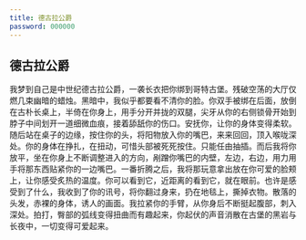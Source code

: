 ```yaml
---
title: 德古拉公爵
password: 000000
---
```


## 德古拉公爵

我梦到自己是中世纪德古拉公爵，一袭长衣把你绑到哥特古堡。残破空荡的大厅仅燃几束幽暗的蜡烛。黑暗中，我似乎都要看不清你的脸。你双手被绑在后面，放倒在古朴长桌上，半倚在你身上，用手分开并拢的双腿，尖牙从你的右侧锁骨开始到脖子中间划开一道细微血痕，接着舔舐你的伤口。安抚你，让你的身体变得柔软。随后站在桌子的边缘，按住你的头，将阳物放入你的嘴巴，来来回回，顶入喉咙深处。你的身体在挣扎，在扭动，可惜头部被死死按住。只能任由抽插。而后我将你放平，坐在你身上不断调整进入的方向，剐蹭你嘴巴的内壁，左边，右边，用力用手将那东西贴紧你的一边嘴巴。一番折腾之后，我将那玩意拿出放在你可爱的脸颊上，让你感受炙热的温度。你可以看到它，近距离的看到它，就在眼前。也许是感受到了什么，我收到了你的讯号，将你翻过身来，扔在地毯上，撕掉衣物。散落的头发，赤裸的身体，诱人的画面。我拉紧你的手臂，从你身后不断挺起腹部，刺入深处。拍打，臀部的弧线变得扭曲而有趣起来，你起伏的声音消散在古堡的黑岩与长夜中，一切变得可爱起来。
